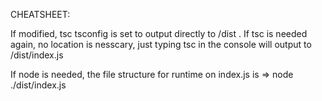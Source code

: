 CHEATSHEET:

If modified, tsc tsconfig is set to output directly to /dist . If tsc is needed again, no location is nesscary, just typing tsc in the console will output to /dist/index.js

If node is needed, the file structure for runtime on index.js is => node ./dist/index.js
